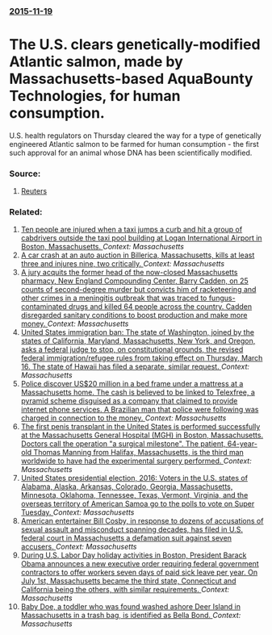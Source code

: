 ### [2015-11-19](/news/2015/11/19/index.md)

# The U.S. clears genetically-modified Atlantic salmon, made by Massachusetts-based AquaBounty Technologies, for human consumption. 

U.S. health regulators on Thursday cleared the way for a type of genetically engineered Atlantic salmon to be farmed for human consumption - the first such approval for an animal whose DNA has been scientifically modified.


### Source:

1. [Reuters](http://www.reuters.com/article/2015/11/19/us-aquabounty-technologies-fda-idUSKCN0T826T20151119)

### Related:

1. [Ten people are injured when a taxi jumps a curb and hit a group of cabdrivers outside the taxi pool building at Logan International Airport in Boston, Massachusetts. ](/news/2017/07/3/ten-people-are-injured-when-a-taxi-jumps-a-curb-and-hit-a-group-of-cabdrivers-outside-the-taxi-pool-building-at-logan-international-airport.md) _Context: Massachusetts_
2. [A car crash at an auto auction in Billerica, Massachusetts, kills at least three and injures nine, two critically. ](/news/2017/05/3/a-car-crash-at-an-auto-auction-in-billerica-massachusetts-kills-at-least-three-and-injures-nine-two-critically.md) _Context: Massachusetts_
3. [A jury acquits the former head of the now-closed Massachusetts pharmacy, New England Compounding Center, Barry Cadden, on 25 counts of second-degree murder but convicts him of racketeering and other crimes in a meningitis outbreak that was traced to fungus-contaminated drugs and killed 64 people across the country. Cadden disregarded sanitary conditions to boost production and make more money. ](/news/2017/03/22/a-jury-acquits-the-former-head-of-the-now-closed-massachusetts-pharmacy-new-england-compounding-center-barry-cadden-on-25-counts-of-secon.md) _Context: Massachusetts_
4. [United States immigration ban: The state of Washington, joined by the states of California, Maryland, Massachusetts, New York, and Oregon, asks a federal judge to stop, on constitutional grounds, the revised federal immigration/refugee rules from taking effect on Thursday, March 16. The state of Hawaii has filed a separate, similar request. ](/news/2017/03/13/united-states-immigration-ban-the-state-of-washington-joined-by-the-states-of-california-maryland-massachusetts-new-york-and-oregon-a.md) _Context: Massachusetts_
5. [Police discover US$20 million in a bed frame under a mattress at a Massachusetts home. The cash is believed to be linked to Telexfree, a pyramid scheme disguised as a company that claimed to provide internet phone services. A Brazilian man that police were following was charged in connection to the money. ](/news/2017/01/24/police-discover-us-20-million-in-a-bed-frame-under-a-mattress-at-a-massachusetts-home-the-cash-is-believed-to-be-linked-to-telexfree-a-pyr.md) _Context: Massachusetts_
6. [The first penis transplant in the United States is performed successfully at the Massachusetts General Hospital (MGH) in Boston, Massachusetts. Doctors call the operation "a surgical milestone". The patient, 64-year-old Thomas Manning from Halifax, Massachusetts, is the third man worldwide to have had the experimental surgery performed. ](/news/2016/05/16/the-first-penis-transplant-in-the-united-states-is-performed-successfully-at-the-massachusetts-general-hospital-mgh-in-boston-massachuset.md) _Context: Massachusetts_
7. [United States presidential election, 2016: Voters in the U.S. states of Alabama, Alaska, Arkansas, Colorado, Georgia, Massachusetts, Minnesota, Oklahoma, Tennessee, Texas, Vermont, Virginia, and the overseas territory of American Samoa go to the polls to vote on Super Tuesday. ](/news/2016/03/1/united-states-presidential-election-2016-voters-in-the-u-s-states-of-alabama-alaska-arkansas-colorado-georgia-massachusetts-minneso.md) _Context: Massachusetts_
8. [American entertainer Bill Cosby, in response to dozens of accusations of sexual assault and misconduct spanning decades, has filed in U.S. federal court in Massachusetts a defamation suit against seven accusers. ](/news/2015/12/15/american-entertainer-bill-cosby-in-response-to-dozens-of-accusations-of-sexual-assault-and-misconduct-spanning-decades-has-filed-in-u-s-f.md) _Context: Massachusetts_
9. [During U.S. Labor Day holiday activities in Boston, President Barack Obama announces a new executive order requiring federal government contractors to offer workers seven days of paid sick leave per year. On July 1st, Massachusetts became the third state, Connecticut and California being the others, with similar requirements. ](/news/2015/09/7/during-u-s-labor-day-holiday-activities-in-boston-president-barack-obama-announces-a-new-executive-order-requiring-federal-government-cont.md) _Context: Massachusetts_
10. [Baby Doe, a toddler who was found washed ashore Deer Island in Massachusetts in a trash bag, is identified as Bella Bond. ](/news/2015/09/18/baby-doe-a-toddler-who-was-found-washed-ashore-deer-island-in-massachusetts-in-a-trash-bag-is-identified-as-bella-bond.md) _Context: Massachusetts_
